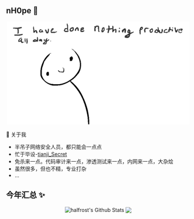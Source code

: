 ## nH0pe  👋
<p align="center"><img src="https://github.com/guxiatongxue/guxiatongxue/blob/main/gif/RThN0hOS2GO4M.gif" /></p>  

🌱 关于我
- 半吊子网络安全人员，都只能会一点点  
- 忙于毕设-[tianji_Secret](https://github.com/guxiatongxue/tianji_Secret)  
- 免杀来一点。代码审计来一点，渗透测试来一点，内网来一点，大杂烩  
- 虽然很多，但也不精，专业打杂  
- ...
</a>


## 今年汇总 ✨

<p align="center">
<img align="center" src="https://github-readme-stats-six-plum-27.vercel.app/api?username=guxiatongxue&show_icons=true&count_private=true&include_all_commits=true&line_height=21" alt="halfrost's Github Stats" />
<img align="center" src="https://github-readme-stats-six-plum-27.vercel.app/api/top-langs/?username=guxiatongxue&hide_langs_below=1&theme=default&line_height=27&layout=compact" />
</p>
